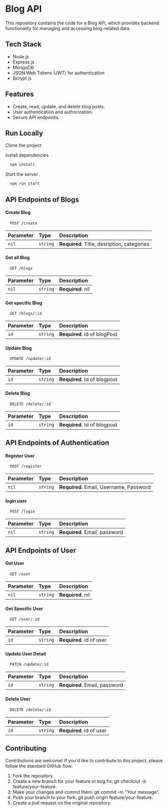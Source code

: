 
# Blog API

This repository contains the code for a Blog API, which provides backend functionality for managing and accessing blog-related data.

## Tech Stack


- Node.js
- Express.js
- MongoDB 
- JSON Web Tokens (JWT) for authentication
- Bcrypt js

## Features

- Create, read, update, and delete blog posts.
- User authentication and authorization.
- Secure API endpoints.

## Run Locally

Clone the project


Install dependencies

```bash
  npm install
```

Start the server

```bash
  npm run start
```


## API Endpoints of Blogs

#### Create Blog

```http
  POST /create
```

| Parameter | Type     | Description                |
| :-------- | :------- | :------------------------- |
| `nil` | `string` | **Required**. Title, desription, categories |

#### Get all Blog

```http
  GET /blogs
```

| Parameter | Type     | Description                       |
| :-------- | :------- | :-------------------------------- |
| `nil`      | `string` | **Required**. nil |

#### Get specific Blog 

```http
  GET /blogs/:id
```

| Parameter | Type     | Description                       |
| :-------- | :------- | :-------------------------------- |
| `id`      | `string` | **Required**. id of blogPost |


#### Update Blog 

```http
  UPDATE /update/:id
```

| Parameter | Type     | Description                       |
| :-------- | :------- | :-------------------------------- |
| `id`      | `string` | **Required**. Id of blogpost |

#### Delete Blog

```http
  DELETE /delete/:id
```

| Parameter | Type     | Description                       |
| :-------- | :------- | :-------------------------------- |
| `id`      | `string` | **Required**. Id of blogpost |

## API Endpoints of Authentication

#### Register User

```http
  POST /register
```

| Parameter | Type     | Description                |
| :-------- | :------- | :------------------------- |
| `nil` | `string` | **Required**. Email, Username, Password |

#### login user

```http
  POST /login
```

| Parameter | Type     | Description                       |
| :-------- | :------- | :-------------------------------- |
| `nil`      | `string` | **Required**. Email, password |

## API Endpoints of User

#### Get User

```http
  GET /user
```

| Parameter | Type     | Description                |
| :-------- | :------- | :------------------------- |
| `nil` | `string` | **Required**. nil|

#### Get Specific User

```http
  GET /user/:id
```

| Parameter | Type     | Description                       |
| :-------- | :------- | :-------------------------------- |
| `id`      | `string` | **Required**. id of user |

#### Update User Detail

```http
  PATCH /update/:id
```

| Parameter | Type     | Description                       |
| :-------- | :------- | :-------------------------------- |
| `id`      | `string` | **Required**. Email, password |

#### Delete User 

```http
  DELETE /delete/:id
```

| Parameter | Type     | Description                       |
| :-------- | :------- | :-------------------------------- |
| `id`      | `string` | **Required**. id of user |


## Contributing

Contributions are welcome! If you'd like to contribute to this project, please follow the standard GitHub flow:

1. Fork the repository.
2. Create a new branch for your feature or bug fix: git checkout -b feature/your-feature.
3. Make your changes and commit them: git commit -m "Your message".
4. Push your branch to your fork: git push origin feature/your-feature.
5. Create a pull request on the original repository.